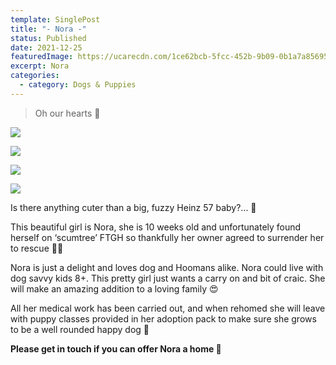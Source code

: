 ```yaml
---
template: SinglePost
title: "- Nora -"
status: Published
date: 2021-12-25
featuredImage: https://ucarecdn.com/1ce62bcb-5fcc-452b-9b09-0b1a7a856955/-/crop/718x505/0,157/-/preview/
excerpt: Nora
categories:
  - category: Dogs & Puppies
---
```

> Oh our hearts 🥰

![](https://ucarecdn.com/f3a3b9f0-6653-43b6-9351-84089901eef3/)

![](https://ucarecdn.com/7b2db81f-24b5-418e-b9e3-8902697e21a8/)

![](https://ucarecdn.com/f41c8714-496a-403d-a871-35f9dcd84038/)

![](https://ucarecdn.com/29761e91-b4f2-4b91-9c74-ba9c7c4376bc/)

Is there anything cuter than a big, fuzzy Heinz 57 baby?... 🐶

This beautiful girl is Nora, she is 10 weeks old and unfortunately found herself on ‘scumtree’ FTGH so thankfully her owner agreed to surrender her to rescue 🙏🏻


Nora is just a delight and loves dog and Hoomans alike. Nora could live with dog savvy kids 8+. This pretty girl just wants a carry on and bit of craic. She will make an amazing addition to a loving family 😍


All her medical work has been carried out, and when rehomed she will leave with puppy classes provided in her adoption pack to make sure she grows to be a well rounded happy dog 🐶


**Please get in touch  if you can offer Nora a home 🏡**